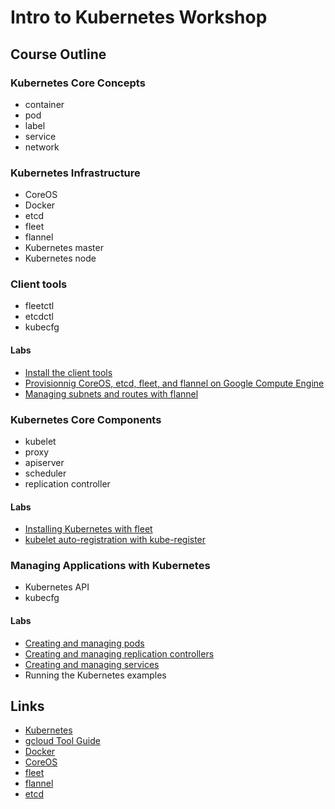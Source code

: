 # Intro to Kubernetes Workshop

## Course Outline

### Kubernetes Core Concepts
  * container
  * pod
  * label
  * service
  * network

### Kubernetes Infrastructure
  * CoreOS
  * Docker
  * etcd
  * fleet
  * flannel
  * Kubernetes master
  * Kubernetes node

### Client tools
  * fleetctl
  * etcdctl
  * kubecfg

#### Labs
  * [Install the client tools](labs/install-the-client-tools.md)
  * [Provisionnig CoreOS, etcd, fleet, and flannel on Google Compute Engine](labs/provisioning-coreos-on-gce.md)
  * [Managing subnets and routes with flannel](labs/managing-subnets-and-routes-with-flannel.md)

### Kubernetes Core Components
  * kubelet
  * proxy
  * apiserver
  * scheduler
  * replication controller

#### Labs
  * [Installing Kubernetes with fleet](labs/installing-kubernetes-with-fleet.md)
  * [kubelet auto-registration with kube-register](labs/kubelet-auto-registration-with-kube-register.md)

### Managing Applications with Kubernetes
  * Kubernetes API
  * kubecfg

#### Labs

  * [Creating and managing pods](labs/pods.md)
  * [Creating and managing replication controllers](labs/replication-controllers.md)
  * [Creating and managing services](labs/services.md)
  * Running the Kubernetes examples

## Links

* [Kubernetes](http://googlecloudplatform.github.io/kubernetes)
* [gcloud Tool Guide](https://cloud.google.com/sdk/gcloud)
* [Docker](https://docs.docker.com)
* [CoreOS](https://coreos.com)
* [fleet](https://coreos.com/docs/launching-containers/launching/launching-containers-fleet)
* [flannel](https://github.com/coreos/flannel)
* [etcd](https://coreos.com/docs/distributed-configuration/getting-started-with-etcd)
